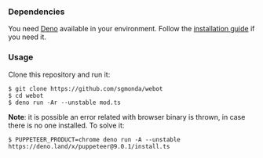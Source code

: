 ### Dependencies

You need [Deno](https://deno.land) available in your environment. Follow the [installation guide](https://deno.land/#installation) if you need it.

### Usage

Clone this repository and run it:

```
$ git clone https://github.com/sgmonda/webot
$ cd webot
$ deno run -Ar --unstable mod.ts
```

**Note**: it is possible an error related with browser binary is thrown, in case there is no one installed. To solve it:

```
$ PUPPETEER_PRODUCT=chrome deno run -A --unstable https://deno.land/x/puppeteer@9.0.1/install.ts
```
